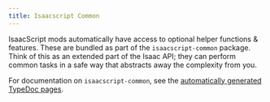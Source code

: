 ```yaml
---
title: Isaacscript Common
---
```


IsaacScript mods automatically have access to optional helper functions & features. These are bundled as part of the `isaacscript-common` package. Think of this as an extended part of the Isaac API; they can perform common tasks in a safe way that abstracts away the complexity from you.

For documentation on `isaacscript-common`, see the [automatically generated TypeDoc pages](https://isaacscript.github.io/isaacscript-common/index.html).
